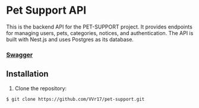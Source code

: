 # Pet Support API

This is the backend API for the PET-SUPPORT project. It provides endpoints for managing users, pets, categories, notices, and authentication.
The API is built with Nest.js and uses Postgres as its database.

### [Swagger](https://pet-support-nest.up.railway.app/api) 

## Installation

1. Clone the repository:

```bash
$ git clone https://github.com/VVr17/pet-support.git
```
